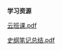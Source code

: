 <!-- tabs:start -->
**学习资源**

[云班课.pdf](https://raw.gitmirror.com/HIT-OpenCS/CS_Courses/main/大一/中国近现代史纲要/学习资源/云班课.pdf)

[史纲笔记总结.pdf](https://raw.gitmirror.com/HIT-OpenCS/CS_Courses/main/大一/中国近现代史纲要/学习资源/史纲笔记总结.pdf)

<!-- tabs:end -->